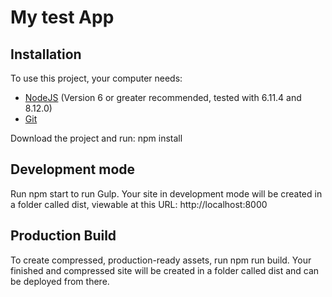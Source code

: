 

# My test App

## Installation

To use this project, your computer needs:

- [NodeJS](https://nodejs.org/en/) (Version 6 or greater recommended, tested with 6.11.4 and 8.12.0)
- [Git](https://git-scm.com/)

Download the project and run:
npm install
## Development mode
Run npm start to run Gulp. 
Your site in development mode will be created in a folder called dist, viewable at this URL:
http://localhost:8000
## Production Build
To create compressed, production-ready assets, run npm run build.
Your finished and compressed site will be created in a folder called dist and can be deployed from there.


